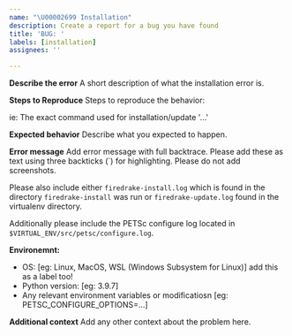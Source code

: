 ```yaml
---
name: "\U00002699 Installation"
description: Create a report for a bug you have found
title: 'BUG: '
labels: [installation]
assignees: ''

---
```


**Describe the error**
A short description of what the installation error is.

**Steps to Reproduce**
Steps to reproduce the behavior:

ie: The exact command used for installation/update  '...'

**Expected behavior**
Describe what you expected to happen.

**Error message**
Add error message with full backtrace.
Please add these as text using three backticks (`) for highlighting.
Please do not add screenshots.

Please also include either `firedrake-install.log` which is found in
the directory `firedrake-install` was run or `firedrake-update.log`
found in the virtualenv directory.

Additionally please include the PETSc configure log located in
`$VIRTUAL_ENV/src/petsc/configure.log`.

**Environemnt:**
 - OS: [eg: Linux, MacOS, WSL (Windows Subsystem for Linux)] add this as a label too!
 - Python version: [eg: 3.9.7]
 - Any relevant environment variables or modificatiosn [eg: PETSC_CONFIGURE_OPTIONS=...]

**Additional context**
Add any other context about the problem here.
